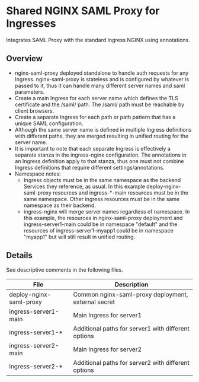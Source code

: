 # Shared NGINX SAML Proxy for Ingresses

Integrates SAML Proxy with the standard Ingress NGINX using annotations.

## Overview
- nginx-saml-proxy deployed standalone to handle auth requests for any Ingress. nginx-saml-proxy is stateless and is configured by whatever is passed to it, thus it can handle many different server names and saml parameters.
- Create a main Ingress for each server name which defines the TLS certificate and the /saml/ path. The /saml/ path must be reachable by client browsers.
- Create a separate Ingress for each path or path pattern that has a unique SAML configuration.
- Although the same server name is defined in multiple Ingress definitions with different paths, they are merged resulting in unified routing for the server name.
- It is important to note that each separate Ingress is effectively a separate stanza in the ingress-nginx configuration. The annotations in an Ingress definition apply to that stanza, thus one must not combine Ingress definitions that require different settings/annotations.
- Namespace notes:
  - Ingress objects must be in the same namespace as the backend Services they reference, as usual. In this example deploy-nginx-saml-proxy resources and ingress-\*-main resources must be in the same namespace. Other ingress resources must be in the same namespace as their backend.
  - ingress-nginx will merge server names regardless of namespace. In this example, the resources in nginx-saml-proxy deployment and ingress-server1-main could be in namespace "default" and the resources of ingress-server1-myapp1 could be in namespace "myapp1" but will still result in unified routing.

## Details
See descriptive comments in the following files.

File | Description 
----- | -----------
deploy-nginx-saml-proxy | Common nginx-saml-proxy deployment, external secret
ingress-server1-main    | Main Ingress for server1
ingress-server1-*       | Additional paths for server1 with different options
ingress-server2-main    | Main Ingress for server2
ingress-server2-*       | Additional paths for server2 with different options


